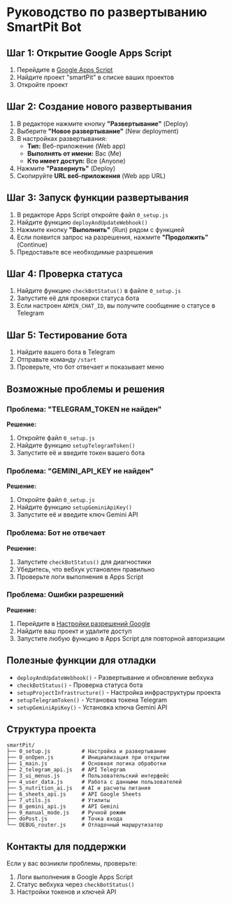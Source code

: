 # Руководство по развертыванию SmartPit Bot

## Шаг 1: Открытие Google Apps Script

1. Перейдите в [Google Apps Script](https://script.google.com/)
2. Найдите проект "smartPit" в списке ваших проектов
3. Откройте проект

## Шаг 2: Создание нового развертывания

1. В редакторе нажмите кнопку **"Развертывание"** (Deploy)
2. Выберите **"Новое развертывание"** (New deployment)
3. В настройках развертывания:
   - **Тип:** Веб-приложение (Web app)
   - **Выполнять от имени:** Вас (Me)
   - **Кто имеет доступ:** Все (Anyone)
4. Нажмите **"Развернуть"** (Deploy)
5. Скопируйте **URL веб-приложения** (Web app URL)

## Шаг 3: Запуск функции развертывания

1. В редакторе Apps Script откройте файл `0_setup.js`
2. Найдите функцию `deployAndUpdateWebhook()`
3. Нажмите кнопку **"Выполнить"** (Run) рядом с функцией
4. Если появится запрос на разрешения, нажмите **"Продолжить"** (Continue)
5. Предоставьте все необходимые разрешения

## Шаг 4: Проверка статуса

1. Найдите функцию `checkBotStatus()` в файле `0_setup.js`
2. Запустите её для проверки статуса бота
3. Если настроен `ADMIN_CHAT_ID`, вы получите сообщение о статусе в Telegram

## Шаг 5: Тестирование бота

1. Найдите вашего бота в Telegram
2. Отправьте команду `/start`
3. Проверьте, что бот отвечает и показывает меню

## Возможные проблемы и решения

### Проблема: "TELEGRAM_TOKEN не найден"
**Решение:** 
1. Откройте файл `0_setup.js`
2. Найдите функцию `setupTelegramToken()`
3. Запустите её и введите токен вашего бота

### Проблема: "GEMINI_API_KEY не найден"
**Решение:**
1. Откройте файл `0_setup.js`
2. Найдите функцию `setupGeminiApiKey()`
3. Запустите её и введите ключ Gemini API

### Проблема: Бот не отвечает
**Решение:**
1. Запустите `checkBotStatus()` для диагностики
2. Убедитесь, что вебхук установлен правильно
3. Проверьте логи выполнения в Apps Script

### Проблема: Ошибки разрешений
**Решение:**
1. Перейдите в [Настройки разрешений Google](https://myaccount.google.com/permissions)
2. Найдите ваш проект и удалите доступ
3. Запустите любую функцию в Apps Script для повторной авторизации

## Полезные функции для отладки

- `deployAndUpdateWebhook()` - Развертывание и обновление вебхука
- `checkBotStatus()` - Проверка статуса бота
- `setupProjectInfrastructure()` - Настройка инфраструктуры проекта
- `setupTelegramToken()` - Установка токена Telegram
- `setupGeminiApiKey()` - Установка ключа Gemini API

## Структура проекта

```
smartPit/
├── 0_setup.js          # Настройка и развертывание
├── 0_onOpen.js         # Инициализация при открытии
├── 1_main.js           # Основная логика обработки
├── 2_telegram_api.js   # API Telegram
├── 3_ui_menus.js       # Пользовательский интерфейс
├── 4_user_data.js      # Работа с данными пользователей
├── 5_nutrition_ai.js   # AI и расчеты питания
├── 6_sheets_api.js     # API Google Sheets
├── 7_utils.js          # Утилиты
├── 8_gemini_api.js     # API Gemini
├── 9_manual_mode.js    # Ручной режим
├── doPost.js           # Точка входа
└── DEBUG_router.js     # Отладочный маршрутизатор
```

## Контакты для поддержки

Если у вас возникли проблемы, проверьте:
1. Логи выполнения в Google Apps Script
2. Статус вебхука через `checkBotStatus()`
3. Настройки токенов и ключей API 